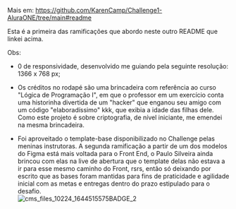 Mais em: https://github.com/KarenCamp/Challenge1-AluraONE/tree/main#readme

Esta é a primeira das ramificações que abordo neste outro README que linkei acima.

Obs:

- 0 de responsividade, desenvolvido me guiando pela seguinte resolução: 1366 x 768 px;

- Os créditos no rodapé são uma brincadeira com referência ao curso "Lógica de Programação I", em que o professor em um exercício conta uma historinha divertida de um "hacker" que enganou seu amigo com um código "elaboradíssimo" kkk, que exibia a idade das filhas dele. Como este projeto é sobre criptografia, de nível iniciante, me emendei na mesma brincadeira.

- Foi aproveitado o template-base disponibilizado no Challenge pelas meninas instrutoras. A segunda ramificação a partir de um dos modelos do Figma está mais voltada para o Front End, o Paulo Silveira ainda brincou com elas na live de abertura que o template delas não estava a ir para esse mesmo caminho do Front, rsrs, então só deixando por escrito que as bases foram mantidas para fins de praticidade e agilidade inicial com as metas e entregas dentro do prazo estipulado para o desafio.  
![cms_files_10224_1644515575BADGE_2](https://user-images.githubusercontent.com/87252551/154147081-ff262a74-3673-43d4-b8a2-8514eb7c24ae.png)






